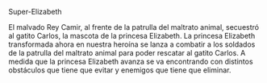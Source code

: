 Super-Elizabeth

El malvado Rey Camir, al frente de la patrulla del maltrato animal, secuestró al gatito Carlos,
la mascota de la princesa Elizabeth. La princesa Elizabeth transformada ahora en nuestra
heroína se lanza a combatir a los soldados de la patrulla del maltrato animal para poder
rescatar al gatito Carlos.
A medida que la princesa Elizabeth avanza se va encontrando con distintos obstáculos que
tiene que evitar y enemigos que tiene que eliminar.
